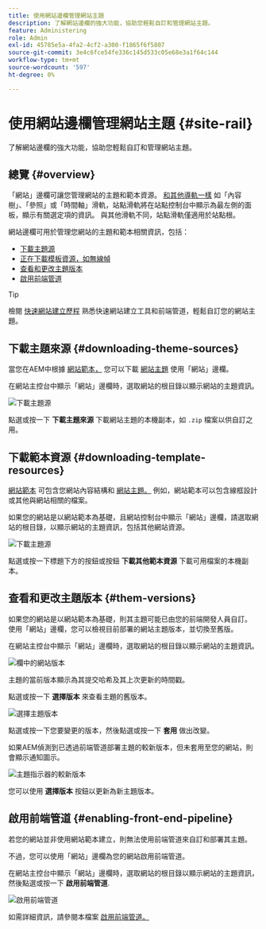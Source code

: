 ```yaml
---
title: 使用網站邊欄管理網站主題
description: 了解網站邊欄的強大功能，協助您輕鬆自訂和管理網站主題。
feature: Administering
role: Admin
exl-id: 45785e5a-4fa2-4cf2-a300-f1865f6f5807
source-git-commit: 3e4c6fce54fe336c145d533c05e68e3a1f64c144
workflow-type: tm+mt
source-wordcount: '597'
ht-degree: 0%

---
```


# 使用網站邊欄管理網站主題 {#site-rail}

了解網站邊欄的強大功能，協助您輕鬆自訂和管理網站主題。

## 總覽 {#overview}

「網站」邊欄可讓您管理網站的主題和範本資源。 [和其他導軌一樣](/help/sites-cloud/authoring/getting-started/basic-handling.md#rail-selector) 如「內容樹」、「參照」或「時間軸」滑軌，站點滑軌將在站點控制台中顯示為最左側的面板，顯示有關選定項的資訊。 與其他滑軌不同，站點滑軌僅適用於站點根。

網站邊欄可用於管理您網站的主題和範本相關資訊，包括：

* [下載主題源](#downloading-theme-sources)
* [正在下載模板資源，如無線幀](#downloading-template-resources)
* [查看和更改主題版本](#theme-vrsions)
* [啟用前端管道](#enabling-the-front-end-pipeline)

>[!TIP]
>
>檢閱 [快速網站建立歷程](/help/journey-sites/quick-site/overview.md) 熟悉快速網站建立工具和前端管道，輕鬆自訂您的網站主題。

## 下載主題來源 {#downloading-theme-sources}

當您在AEM中根據 [網站範本，](site-templates.md) 您可以下載 [網站主題](site-themes.md) 使用「網站」邊欄。

在網站主控台中顯示「網站」邊欄時，選取網站的根目錄以顯示網站的主題資訊。

![下載主題源](/help/sites-cloud/administering/assets/download-theme-wireframe.png)

點選或按一下 **下載主題來源** 下載網站主題的本機副本，如 `.zip` 檔案以供自訂之用。

## 下載範本資源 {#downloading-template-resources}

[網站範本](site-templates.md) 可包含您網站內容結構和 [網站主題。](site-themes.md) 例如，網站範本可以包含線框設計或其他與網站相關的檔案。

如果您的網站是以網站範本為基礎，且網站控制台中顯示「網站」邊欄，請選取網站的根目錄，以顯示網站的主題資訊，包括其他網站資源。

![下載主題源](/help/sites-cloud/administering/assets/download-theme-wireframe.png)

點選或按一下標題下方的按鈕或按鈕 **下載其他範本資源** 下載可用檔案的本機副本。

## 查看和更改主題版本 {#them-versions}

如果您的網站是以網站範本為基礎，則其主題可能已由您的前端開發人員自訂。 使用「網站」邊欄，您可以檢視目前部署的網站主題版本，並切換至舊版。

在網站主控台中顯示「網站」邊欄時，選取網站的根目錄以顯示網站的主題資訊。

![欄中的網站版本](/help/sites-cloud/administering/assets/theme-versions.png)

主題的當前版本顯示為其提交哈希及其上次更新的時間戳。

點選或按一下 **選擇版本** 來查看主題的舊版本。

![選擇主題版本](/help/sites-cloud/administering/assets/select-theme-versions.png)

點選或按一下您要變更的版本，然後點選或按一下 **套用** 做出改變。

如果AEM偵測到已透過前端管道部署主題的較新版本，但未套用至您的網站，則會顯示通知圖示。

![主題指示器的較新版本](/help/sites-cloud/administering/assets/new-theme-version.png)

您可以使用 **選擇版本** 按鈕以更新為新主題版本。

## 啟用前端管道 {#enabling-front-end-pipeline}

若您的網站並非使用網站範本建立，則無法使用前端管道來自訂和部署其主題。

不過，您可以使用「網站」邊欄為您的網站啟用前端管道。

在網站主控台中顯示「網站」邊欄時，選取網站的根目錄以顯示網站的主題資訊，然後點選或按一下 **啟用前端管道**.

![啟用前端管道](/help/sites-cloud/administering/assets/enable-fep.png)

如需詳細資訊，請參閱本檔案 [啟用前端管道。](enable-front-end-pipeline.md)
